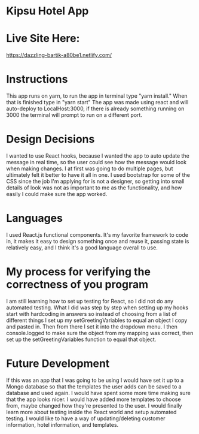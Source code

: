 # Kipsu Hotel App

# Live Site Here:
https://dazzling-bartik-a80be1.netlify.com/

# Instructions 
This app runs on yarn, to run the app in terminal type "yarn install." When that is finished type in "yarn start" The app was made using react and will auto-deploy to LocalHost:3000, if there is already something running on 3000 the terminal will prompt to run on a different port.

# Design Decisions
I wanted to use React hooks, because I wanted the app to auto update the message in real time, so the user could see how the message would look when making changes. I at first was going to do multiple pages, but ultimately felt it better to have it all in one. I used bootstrap for some of the CSS since the job I'm applying for is not a designer, so getting into small details of look was not as important to me as the functionality, and how easily I could make sure the app worked.

# Languages
I used React.js functional components. It's my favorite framework to code in, it makes it easy to design something once and reuse it, passing state is relatively easy, and I think it's a good language overall to use.

# My process for verifying the correctness of you program
I am still learning how to set up testing for React, so I did not do any automated testing. What I did was step by step when setting up my hooks start with hardcoding in answers so instead of choosing from a list of different things I set up my setGreetingVariables to equal an object I copy and pasted in. Then from there I set it into the dropdown menu. I then console.logged to make sure the object from my mapping was correct, then set up the setGreetingVariables function to equal that object. 

# Future Development
If this was an app that I was going to be using I would have set it up to a Mongo database so that the templates the user adds can be saved to a database and used again. I would have spent some more time making sure that the app looks nicer. I would have added more templates to choose from, maybe changed how they're presented to the user. I would finally learn more about testing inside the React world and setup automated testing. I would like to have a way of updating/deleting customer information, hotel information, and templates.
